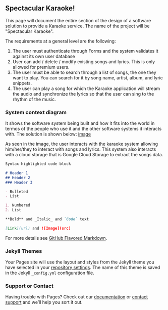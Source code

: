 ## Spectacular Karaoke!

This page will document the entire section of the design of a software solution to provide a Karaoke service. The name of the project will be "Spectacular Karaoke".

The requirements at a general level are the following:

1. The user must authenticate through Forms and the system validates it against its own user database
2. User can add / delete / modify existing songs and lyrics. This is only allowed for premium users.
3. The user must be able to search through a list of songs, the one they want to play. You can search for it by song name, artist, album, and lyric snippets.
4. The user can play a song for which the Karaoke application will stream the audio and synchronize the lyrics so that the user can sing to the rhythm of the music. 

### System context diagram

It shows the software system being built and how it fits into the world in termos of the people who use it and the other software systems it interacts with. The solution is shown below: 
[image](https://github.com/Josecespedesant/SpectacularKaraoke/blob/gh-pages/syscontxdiagram.png?raw=true)

As seen in the image, the user interacts with the karaoke system allowing him/her/they to interact with songs and lyrics. This system also interacts with a cloud storage that is Google Cloud Storage to extract the songs data.


```markdown
Syntax highlighted code block

# Header 1
## Header 2
### Header 3

- Bulleted
- List

1. Numbered
2. List

**Bold** and _Italic_ and `Code` text

[Link](url) and ![Image](src)
```

For more details see [GitHub Flavored Markdown](https://guides.github.com/features/mastering-markdown/).

### Jekyll Themes

Your Pages site will use the layout and styles from the Jekyll theme you have selected in your [repository settings](https://github.com/Josecespedesant/SpectacularKaraoke/settings/pages). The name of this theme is saved in the Jekyll `_config.yml` configuration file.

### Support or Contact

Having trouble with Pages? Check out our [documentation](https://docs.github.com/categories/github-pages-basics/) or [contact support](https://support.github.com/contact) and we’ll help you sort it out.
